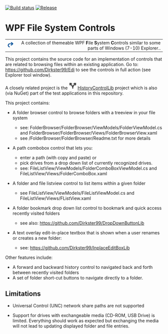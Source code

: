 [![Build status](https://ci.appveyor.com/api/projects/status/qapqvtyip5e8pis5?svg=true)](https://ci.appveyor.com/project/Dirkster99/fsc)
[![Release](https://img.shields.io/github/release/Dirkster99/fsc.svg)](https://github.com/Dirkster99/fsc/releases/latest)
# WPF File System Controls

<dl>
<table border="0" padding="0" cellspacing="0" cellpadding="0">
<tr>
<td align="left">
<img alt="FSC Logo" src="https://github.com/Dirkster99/Docu/blob/master/FS/icons/Open_32x.png?raw=true"/>
</td>
<td align="right">
A collection of themeable WPF <b>F</b>ile <b>S</b>ystem <b>C</b>ontrols similar to some parts of Windows (7-10) Explorer.</a>.
</td>
</tr>
<table>
</dl>

This project contains the source code for an implementation of controls that are related to browsing files within an existing application. Go to: https://github.com/Dirkster99/Edi to see the controls in full action (see Explorer tool window).

A closely related project is the <img src="https://github.com/Dirkster99/Docu/blob/master/HistoryControlLib/Branch_32x.png?raw=true" width="24"/> <a href="https://github.com/Dirkster99/HistoryControlLib">HistoryControlLib</a>
project which is also (via NuGet) part of the test applications in this repository.

This project contains:

  - A folder browser control to browse folders with a treeview in your file system
    - see: FolderBrowser/FolderBrowser/ViewModels/FolderViewModel.cs and FolderBrowser/FolderBrowser/Views/FolderBrowserView.xaml
    - see /FolderBrowser/FolderBrowser/Readme.txt for more details

  - A path combobox control that lets you:
    - enter a path (with copy and paste) or
    - pick drives from a drop down list of currently recognized drives.
    - see: FileListView/ViewModels/FolderComboBoxViewModel.cs and FileListView/Views/FolderComboBox.xaml

  - A folder and file listview control to list items within a given folder
    - see FileListView/ViewModels/FileListViewModel.cs and FileListView/Views/FListView.xaml

  - A folder bookmark drop down list control to bookmark and quick access recently visited folders
    - see also: https://github.com/Dirkster99/DropDownButtonLib

  - A text overlay edit-in-place textbox that is shown when a user renames or creates a new folder:
    - see: https://github.com/Dirkster99/InplaceEditBoxLib

Other features include:
  - A forward and backward history control to navigated back and forth between recently visited folders
  - A set of folder short-cut buttons to navigate directly to a folder.

## Limitations ##

  - Universal Control (UNC) network share paths are not supported

  - Support for drives with exchangeable media (CD-ROM, USB Drive) is limited. Everything should work as expected but exchanging the media will not lead to updating displayed folder and file entries.
